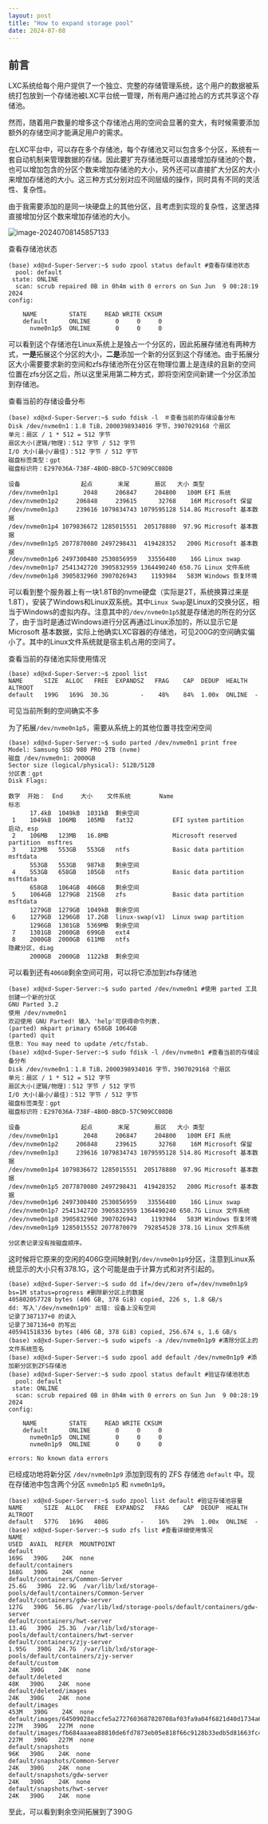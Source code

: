 ```yaml
---
layout: post
title: "How to expand storage pool"
date: 2024-07-08
---
```








## 前言

LXC系统给每个用户提供了一个独立、完整的存储管理系统，这个用户的数据被系统打包放到一个存储池被LXC平台统一管理，所有用户通过抢占的方式共享这个存储池。

然而，随着用户数量的增多这个存储池占用的空间会显著的变大，有时候需要添加额外的存储空间才能满足用户的需求。

在LXC平台中，可以存在多个存储池，每个存储池又可以包含多个分区，系统有一套自动机制来管理数据的存储。因此要扩充存储池既可以直接增加存储池的个数，也可以增加包含的分区个数来增加存储池的大小，另外还可以直接扩大分区的大小来增加存储池的大小。这三种方式分别对应不同层级的操作，同时具有不同的灵活性、复杂性。

由于我需要添加的是同一块硬盘上的其他分区，且考虑到实现的复杂性，这里选择直接增加分区个数来增加存储池的大小。

![image-20240708145857133](https://cdn.jsdelivr.net/gh/dwgan/PicGo@main/img/image-20240708145857133.png)

查看存储池状态

```shell
(base) xd@xd-Super-Server:~$ sudo zpool status default #查看存储池状态
  pool: default
 state: ONLINE
  scan: scrub repaired 0B in 0h4m with 0 errors on Sun Jun  9 00:28:19 2024
config:

	NAME         STATE     READ WRITE CKSUM
	default      ONLINE       0     0     0
	  nvme0n1p5  ONLINE       0     0     0
```

可以看到这个存储池在Linux系统上是独占一个分区的，因此拓展存储池有两种方式，**一是**拓展这个分区的大小，**二是**添加一个新的分区到这个存储池。由于拓展分区大小需要要求新的空间和zfs存储池所在分区在物理位置上是连续的且新的空间位置在zfs分区之后，所以这里采用第二种方式，即将空闲空间新建一个分区添加到存储池。

查看当前的存储设备分布

```shell
(base) xd@xd-Super-Server:~$ sudo fdisk -l　＃查看当前的存储设备分布
Disk /dev/nvme0n1：1.8 TiB，2000398934016 字节，3907029168 个扇区
单元：扇区 / 1 * 512 = 512 字节
扇区大小(逻辑/物理)：512 字节 / 512 字节
I/O 大小(最小/最佳)：512 字节 / 512 字节
磁盘标签类型：gpt
磁盘标识符：E297036A-738F-4B0D-BBCD-57C909CC08DB

设备                 起点       末尾       扇区   大小 类型
/dev/nvme0n1p1       2048     206847     204800   100M EFI 系统
/dev/nvme0n1p2     206848     239615      32768    16M Microsoft 保留
/dev/nvme0n1p3     239616 1079834743 1079595128 514.8G Microsoft 基本数据
/dev/nvme0n1p4 1079836672 1285015551  205178880  97.9G Microsoft 基本数据
/dev/nvme0n1p5 2077870080 2497298431  419428352   200G Microsoft 基本数据
/dev/nvme0n1p6 2497300480 2530856959   33556480    16G Linux swap
/dev/nvme0n1p7 2541342720 3905832959 1364490240 650.7G Linux 文件系统
/dev/nvme0n1p8 3905832960 3907026943    1193984   583M Windows 恢复环境
```

可以看到整个服务器上有一块1.8TB的nvme硬盘（实际是2T，系统换算过来是1.8T），安装了Windows和Linux双系统。其中`Linux Swap`是Linux的交换分区，相当于Windows的虚拟内存。注意其中的`/dev/nvme0n1p5`就是存储池的所在的分区了，由于当时是通过Windows进行分区再通过Linux添加的，所以显示它是Microsoft 基本数据，实际上他确实LXC容器的存储池，可见200G的空间确实偏小了。其中的Linux文件系统就是宿主机占用的空间了。

查看当前的存储池实际使用情况

```shell
(base) xd@xd-Super-Server:~$ zpool list
NAME      SIZE  ALLOC   FREE  EXPANDSZ   FRAG    CAP  DEDUP  HEALTH  ALTROOT
default   199G   169G  30.3G         -    48%    84%  1.00x  ONLINE  -
```

可见当前所剩的空间确实不多

为了拓展`/dev/nvme0n1p5`，需要从系统上的其他位置寻找空闲空间

```shell
(base) xd@xd-Super-Server:~$ sudo parted /dev/nvme0n1 print free
Model: Samsung SSD 980 PRO 2TB (nvme)
磁盘 /dev/nvme0n1: 2000GB
Sector size (logical/physical): 512B/512B
分区表：gpt
Disk Flags: 

数字  开始：  End     大小    文件系统        Name                          标志
      17.4kB  1049kB  1031kB  剩余空间
 1    1049kB  106MB   105MB   fat32           EFI system partition          启动, esp
 2    106MB   123MB   16.8MB                  Microsoft reserved partition  msftres
 3    123MB   553GB   553GB   ntfs            Basic data partition          msftdata
      553GB   553GB   987kB   剩余空间
 4    553GB   658GB   105GB   ntfs            Basic data partition          msftdata
      658GB   1064GB  406GB   剩余空间
 5    1064GB  1279GB  215GB   zfs             Basic data partition          msftdata
      1279GB  1279GB  1049kB  剩余空间
 6    1279GB  1296GB  17.2GB  linux-swap(v1)  Linux swap partition
      1296GB  1301GB  5369MB  剩余空间
 7    1301GB  2000GB  699GB   ext4
 8    2000GB  2000GB  611MB   ntfs                                          隐藏分区, diag
      2000GB  2000GB  1122kB  剩余空间
```

可以看到还有`406GB`剩余空间可用，可以将它添加到zfs存储池

```shell
(base) xd@xd-Super-Server:~$ sudo parted /dev/nvme0n1 #使用 parted 工具创建一个新的分区
GNU Parted 3.2
使用 /dev/nvme0n1
欢迎使用 GNU Parted! 输入 'help'可获得命令列表.
(parted) mkpart primary 658GB 1064GB                                      
(parted) quit                                                             
信息: You may need to update /etc/fstab.
(base) xd@xd-Super-Server:~$ sudo fdisk -l /dev/nvme0n1 #查看当前的存储设备分布
Disk /dev/nvme0n1：1.8 TiB，2000398934016 字节，3907029168 个扇区
单元：扇区 / 1 * 512 = 512 字节
扇区大小(逻辑/物理)：512 字节 / 512 字节
I/O 大小(最小/最佳)：512 字节 / 512 字节
磁盘标签类型：gpt
磁盘标识符：E297036A-738F-4B0D-BBCD-57C909CC08DB

设备                 起点       末尾       扇区   大小 类型
/dev/nvme0n1p1       2048     206847     204800   100M EFI 系统
/dev/nvme0n1p2     206848     239615      32768    16M Microsoft 保留
/dev/nvme0n1p3     239616 1079834743 1079595128 514.8G Microsoft 基本数据
/dev/nvme0n1p4 1079836672 1285015551  205178880  97.9G Microsoft 基本数据
/dev/nvme0n1p5 2077870080 2497298431  419428352   200G Microsoft 基本数据
/dev/nvme0n1p6 2497300480 2530856959   33556480    16G Linux swap
/dev/nvme0n1p7 2541342720 3905832959 1364490240 650.7G Linux 文件系统
/dev/nvme0n1p8 3905832960 3907026943    1193984   583M Windows 恢复环境
/dev/nvme0n1p9 1285015552 2077870079  792854528 378.1G Linux 文件系统

分区表记录没有按磁盘顺序。
```

这时候将它原来的空闲的406G空间映射到`/dev/nvme0n1p9`分区，注意到Linux系统显示的大小只有378.1G，这个可能是由于计算方式和对齐引起的。

```shell
(base) xd@xd-Super-Server:~$ sudo dd if=/dev/zero of=/dev/nvme0n1p9 bs=1M status=progress #删除新分区上的数据
405802057728 bytes (406 GB, 378 GiB) copied, 226 s, 1.8 GB/s
dd: 写入'/dev/nvme0n1p9' 出错: 设备上没有空间
记录了387137+0 的读入
记录了387136+0 的写出
405941518336 bytes (406 GB, 378 GiB) copied, 256.674 s, 1.6 GB/s
(base) xd@xd-Super-Server:~$ sudo wipefs -a /dev/nvme0n1p9 #清除分区上的文件系统签名
(base) xd@xd-Super-Server:~$ sudo zpool add default /dev/nvme0n1p9 #添加新分区到ZFS存储池
(base) xd@xd-Super-Server:~$ sudo zpool status default #验证存储池状态
  pool: default
 state: ONLINE
  scan: scrub repaired 0B in 0h4m with 0 errors on Sun Jun  9 00:28:19 2024
config:

	NAME         STATE     READ WRITE CKSUM
	default      ONLINE       0     0     0
	  nvme0n1p5  ONLINE       0     0     0
	  nvme0n1p9  ONLINE       0     0     0

errors: No known data errors
```

已经成功地将新分区 `/dev/nvme0n1p9` 添加到现有的 ZFS 存储池 `default` 中。现在存储池中包含两个分区 `nvme0n1p5` 和 `nvme0n1p9`。

```shell
(base) xd@xd-Super-Server:~$ sudo zpool list default #验证存储池容量
NAME      SIZE  ALLOC   FREE  EXPANDSZ   FRAG    CAP  DEDUP  HEALTH  ALTROOT
default   577G   169G   408G         -    16%    29%  1.00x  ONLINE  -
(base) xd@xd-Super-Server:~$ sudo zfs list #查看详细使用情况
NAME                                                                              USED  AVAIL  REFER  MOUNTPOINT
default                                                                           169G   390G    24K  none
default/containers                                                                168G   390G    24K  none
default/containers/Common-Server                                                 25.6G   390G  22.9G  /var/lib/lxd/storage-pools/default/containers/Common-Server
default/containers/gdw-server                                                     127G   390G  56.8G  /var/lib/lxd/storage-pools/default/containers/gdw-server
default/containers/hwt-server                                                    13.4G   390G  25.3G  /var/lib/lxd/storage-pools/default/containers/hwt-server
default/containers/zjy-server                                                    1.95G   390G  24.7G  /var/lib/lxd/storage-pools/default/containers/zjy-server
default/custom                                                                     24K   390G    24K  none
default/deleted                                                                    48K   390G    24K  none
default/deleted/images                                                             24K   390G    24K  none
default/images                                                                    453M   390G    24K  none
default/images/64509028accfe5a2727603687820708af03fa9a04f6821d40d1734a620cd587d   227M   390G   227M  none
default/images/fb684aaaea88810de6fd7873eb05e818f66c9128b33edb5d81663fc4626e9197   227M   390G   227M  none
default/snapshots                                                                  96K   390G    24K  none
default/snapshots/Common-Server                                                    24K   390G    24K  none
default/snapshots/gdw-server                                                       24K   390G    24K  none
default/snapshots/hwt-server                                                       24K   390G    24K  none
```

至此，可以看到剩余空间拓展到了390Ｇ













